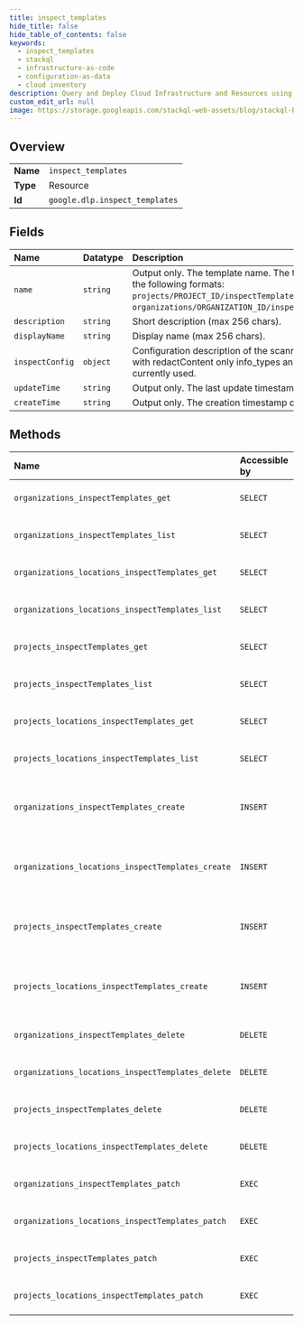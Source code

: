 ```yaml
---
title: inspect_templates
hide_title: false
hide_table_of_contents: false
keywords:
  - inspect_templates
  - stackql
  - infrastructure-as-code
  - configuration-as-data
  - cloud inventory
description: Query and Deploy Cloud Infrastructure and Resources using SQL
custom_edit_url: null
image: https://storage.googleapis.com/stackql-web-assets/blog/stackql-blog-post-featured-image.png
---
```

  
    

## Overview
<table><tbody>
<tr><td><b>Name</b></td><td><code>inspect_templates</code></td></tr>
<tr><td><b>Type</b></td><td>Resource</td></tr>
<tr><td><b>Id</b></td><td><code>google.dlp.inspect_templates</code></td></tr>
</tbody></table>

## Fields
| Name | Datatype | Description |
|:-----|:---------|:------------|
| `name` | `string` | Output only. The template name. The template will have one of the following formats: `projects/PROJECT_ID/inspectTemplates/TEMPLATE_ID` OR `organizations/ORGANIZATION_ID/inspectTemplates/TEMPLATE_ID`; |
| `description` | `string` | Short description (max 256 chars). |
| `displayName` | `string` | Display name (max 256 chars). |
| `inspectConfig` | `object` | Configuration description of the scanning process. When used with redactContent only info_types and min_likelihood are currently used. |
| `updateTime` | `string` | Output only. The last update timestamp of an inspectTemplate. |
| `createTime` | `string` | Output only. The creation timestamp of an inspectTemplate. |
## Methods
| Name | Accessible by | Required Params | Description |
|:-----|:--------------|:----------------|:------------|
| `organizations_inspectTemplates_get` | `SELECT` | `name` | Gets an InspectTemplate. See https://cloud.google.com/dlp/docs/creating-templates to learn more. |
| `organizations_inspectTemplates_list` | `SELECT` | `parent` | Lists InspectTemplates. See https://cloud.google.com/dlp/docs/creating-templates to learn more. |
| `organizations_locations_inspectTemplates_get` | `SELECT` | `name` | Gets an InspectTemplate. See https://cloud.google.com/dlp/docs/creating-templates to learn more. |
| `organizations_locations_inspectTemplates_list` | `SELECT` | `parent` | Lists InspectTemplates. See https://cloud.google.com/dlp/docs/creating-templates to learn more. |
| `projects_inspectTemplates_get` | `SELECT` | `name` | Gets an InspectTemplate. See https://cloud.google.com/dlp/docs/creating-templates to learn more. |
| `projects_inspectTemplates_list` | `SELECT` | `parent` | Lists InspectTemplates. See https://cloud.google.com/dlp/docs/creating-templates to learn more. |
| `projects_locations_inspectTemplates_get` | `SELECT` | `name` | Gets an InspectTemplate. See https://cloud.google.com/dlp/docs/creating-templates to learn more. |
| `projects_locations_inspectTemplates_list` | `SELECT` | `parent` | Lists InspectTemplates. See https://cloud.google.com/dlp/docs/creating-templates to learn more. |
| `organizations_inspectTemplates_create` | `INSERT` | `parent` | Creates an InspectTemplate for re-using frequently used configuration for inspecting content, images, and storage. See https://cloud.google.com/dlp/docs/creating-templates to learn more. |
| `organizations_locations_inspectTemplates_create` | `INSERT` | `parent` | Creates an InspectTemplate for re-using frequently used configuration for inspecting content, images, and storage. See https://cloud.google.com/dlp/docs/creating-templates to learn more. |
| `projects_inspectTemplates_create` | `INSERT` | `parent` | Creates an InspectTemplate for re-using frequently used configuration for inspecting content, images, and storage. See https://cloud.google.com/dlp/docs/creating-templates to learn more. |
| `projects_locations_inspectTemplates_create` | `INSERT` | `parent` | Creates an InspectTemplate for re-using frequently used configuration for inspecting content, images, and storage. See https://cloud.google.com/dlp/docs/creating-templates to learn more. |
| `organizations_inspectTemplates_delete` | `DELETE` | `name` | Deletes an InspectTemplate. See https://cloud.google.com/dlp/docs/creating-templates to learn more. |
| `organizations_locations_inspectTemplates_delete` | `DELETE` | `name` | Deletes an InspectTemplate. See https://cloud.google.com/dlp/docs/creating-templates to learn more. |
| `projects_inspectTemplates_delete` | `DELETE` | `name` | Deletes an InspectTemplate. See https://cloud.google.com/dlp/docs/creating-templates to learn more. |
| `projects_locations_inspectTemplates_delete` | `DELETE` | `name` | Deletes an InspectTemplate. See https://cloud.google.com/dlp/docs/creating-templates to learn more. |
| `organizations_inspectTemplates_patch` | `EXEC` | `name` | Updates the InspectTemplate. See https://cloud.google.com/dlp/docs/creating-templates to learn more. |
| `organizations_locations_inspectTemplates_patch` | `EXEC` | `name` | Updates the InspectTemplate. See https://cloud.google.com/dlp/docs/creating-templates to learn more. |
| `projects_inspectTemplates_patch` | `EXEC` | `name` | Updates the InspectTemplate. See https://cloud.google.com/dlp/docs/creating-templates to learn more. |
| `projects_locations_inspectTemplates_patch` | `EXEC` | `name` | Updates the InspectTemplate. See https://cloud.google.com/dlp/docs/creating-templates to learn more. |

